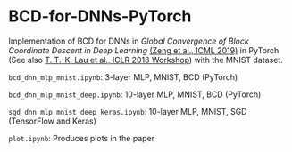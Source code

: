 # BCD-for-DNNs-PyTorch

Implementation of BCD for DNNs in *Global Convergence of Block Coordinate Descent in Deep Learning* [(Zeng et al., ICML 2019)](http://proceedings.mlr.press/v97/zeng19a.html) in PyTorch (See also [T. T.-K. Lau et al., ICLR 2018 Workshop](https://openreview.net/forum?id=HycIjFkPM)) with the MNIST dataset. 

```bcd_dnn_mlp_mnist.ipynb```: 3-layer MLP, MNIST, BCD (PyTorch)

```bcd_dnn_mlp_mnist_deep.ipynb```: 10-layer MLP, MNIST, BCD (PyTorch)

```sgd_dnn_mlp_mnist_deep_keras.ipynb```: 10-layer MLP, MNIST, SGD (TensorFlow and Keras)

```plot.ipynb```: Produces plots in the paper
